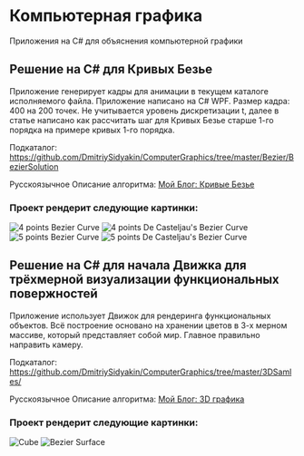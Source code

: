 # Компьютерная графика

Приложения на C# для объяснения компьютерной графики

## Решение на C# для Кривых Безье

Приложение генерирует кадры для анимации в текущем каталоге исполняемого файла. Приложение написано на C# WPF.
Размер кадра: 400 на 200 точек. Не учитывается уровень дискретизации t, далее в статье написано как рассчитать шаг для Кривых Безье старше 1-го порядка на примере кривых 1-го порядка. 

Подкаталог: https://github.com/DmitriySidyakin/ComputerGraphics/tree/master/Bezier/BezierSolution

Русскоязычное Описание алгоритма: [Мой Блог: Кривые Безье](https://designermanuals.blogspot.com/2019/12/KryvyeBezier.html)

### Проект рендерит следующие картинки:

![4 points Bezier Curve](https://github.com/DmitriySidyakin/ComputerGraphics/tree/master/Documentations/img/b3a.gif)
![4 points De Casteljau's Bezier Curve](https://github.com/DmitriySidyakin/tree/master/ComputerGraphics/Documentations/img/b3adc.gif)
![5 points Bezier Curve](https://github.com/DmitriySidyakin/ComputerGraphics/tree/master/Documentations/img/b4a.gif)
![5 points De Casteljau's Bezier Curve](https://github.com/DmitriySidyakin/tree/master/ComputerGraphics/Documentations/img/b4adc.gif)

## Решение на C# для начала Движка для трёхмерной визуализации функциональных повержностей

Приложение использует Движок для рендеринга функциональных объектов. Всё построение основано на хранении цветов в 3-х мерном массиве, который представляет собой мир. Главное правильно направить камеру.

Подкаталог: https://github.com/DmitriySidyakin/ComputerGraphics/tree/master/3DSamles/

Русскоязычное Описание алгоритма: [Мой Блог: 3D графика](https://designermanuals.blogspot.com/2021/01/3D.html)

### Проект рендерит следующие картинки:
![Cube](https://github.com/DmitriySidyakin/ComputerGraphics/tree/master/tree/master/Documentations/img/cube.png)
![Bezier Surface](https://github.com/DmitriySidyakin/ComputerGraphics/tree/master/Documentations/img/BezierSurface.png)
